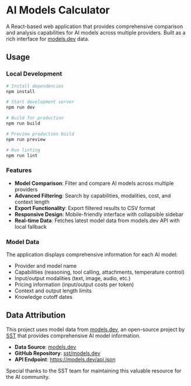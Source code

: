 # AI Models Calculator

A React-based web application that provides comprehensive comparison and analysis capabilities for AI models across multiple providers. Built as a rich interface for [models.dev](https://models.dev) data.

## Usage

### Local Development
```bash
# Install dependencies
npm install

# Start development server
npm run dev

# Build for production
npm run build

# Preview production build
npm run preview

# Run linting
npm run lint
```

### Features

- **Model Comparison**: Filter and compare AI models across multiple providers
- **Advanced Filtering**: Search by capabilities, modalities, cost, and context length
- **Export Functionality**: Export filtered results to CSV format
- **Responsive Design**: Mobile-friendly interface with collapsible sidebar
- **Real-time Data**: Fetches latest model data from models.dev API with local fallback

### Model Data

The application displays comprehensive information for each AI model:

- Provider and model name
- Capabilities (reasoning, tool calling, attachments, temperature control)
- Input/output modalities (text, image, audio, etc.)
- Pricing information (input/output costs per token)
- Context and output length limits
- Knowledge cutoff dates

## Data Attribution

This project uses model data from [models.dev](https://models.dev), an open-source project by [SST](https://sst.dev) that provides comprehensive AI model information.

- **Data Source**: [models.dev](https://models.dev)
- **GitHub Repository**: [sst/models.dev](https://github.com/sst/models.dev)
- **API Endpoint**: https://models.dev/api.json

Special thanks to the SST team for maintaining this valuable resource for the AI community.
